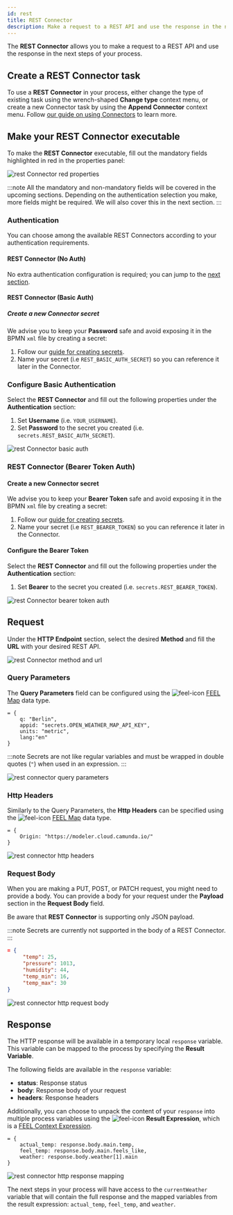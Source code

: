 ```yaml
---
id: rest
title: REST Connector
description: Make a request to a REST API and use the response in the next steps of your process.
---
```


The **REST Connector** allows you to make a request to a REST API and use the response in the next steps of your process.

## Create a REST Connector task

To use a **REST Connector** in your process, either change the type of existing task using the wrench-shaped **Change type** context menu, or create a new Connector task by using the **Append Connector** context menu. Follow [our guide on using Connectors](../use-connectors.md) to learn more.

## Make your REST Connector executable

To make the **REST Connector** executable, fill out the mandatory fields highlighted in red in the properties panel:

![rest Connector red properties](../img/connectors-rest-red-properties.png)

:::note
All the mandatory and non-mandatory fields will be covered in the upcoming sections. Depending on the authentication selection you make, more fields might be required. We will also cover this in the next section.
:::

### Authentication

You can choose among the available REST Connectors according to your authentication requirements.

#### REST Connector (No Auth)

No extra authentication configuration is required; you can jump to the [next section](#request).

#### REST Connector (Basic Auth)

##### Create a new Connector secret

We advise you to keep your **Password** safe and avoid exposing it in the BPMN `xml` file by creating a secret:

1. Follow our [guide for creating secrets](../../../console/manage-clusters/manage-secrets.md).
2. Name your secret (i.e `REST_BASIC_AUTH_SECRET`) so you can reference it later in the Connector.

### Configure Basic Authentication

Select the **REST Connector** and fill out the following properties under the **Authentication** section:

1. Set **Username** (i.e. `YOUR_USERNAME`).
2. Set **Password** to the secret you created (i.e. `secrets.REST_BASIC_AUTH_SECRET`).

![rest Connector basic auth](../img/connectors-rest-basic-auth.png)

### REST Connector (Bearer Token Auth)

#### Create a new Connector secret

We advise you to keep your **Bearer Token** safe and avoid exposing it in the BPMN `xml` file by creating a secret:

1. Follow our [guide for creating secrets](../../../console/manage-clusters/manage-secrets.md).
2. Name your secret (i.e `REST_BEARER_TOKEN`) so you can reference it later in the Connector.

#### Configure the Bearer Token

Select the **REST Connector** and fill out the following properties under the **Authentication** section:

1. Set **Bearer** to the secret you created (i.e. `secrets.REST_BEARER_TOKEN`).

![rest Connector bearer token auth](../img/connectors-rest-bearer-token-auth.png)

## Request

Under the **HTTP Endpoint** section, select the desired **Method** and fill the **URL** with your desired REST API.

![rest Connector method and url](../img/connectors-rest-http-method-url.png)

### Query Parameters

The **Query Parameters** field can be configured using the ![feel-icon](../img/feel-icon.png) [FEEL Map](https://camunda.github.io/feel-scala/docs/reference/language-guide/feel-data-types/#context) data type.

```text
= {
    q: "Berlin",
    appid: "secrets.OPEN_WEATHER_MAP_API_KEY",
    units: "metric",
    lang:"en"
}
```

:::note
Secrets are not like regular variables and must be wrapped in double quotes (`"`) when used in an expression.
:::

![rest connector query parameters](../img/connectors-rest-query-param.png)

### Http Headers

Similarly to the Query Parameters, the **Http Headers** can be specified using the ![feel-icon](../img/feel-icon.png) [FEEL Map](https://camunda.github.io/feel-scala/docs/reference/language-guide/feel-data-types/#context) data type.

```text
= {
    Origin: "https://modeler.cloud.camunda.io/"
}
```

![rest connector http headers](../img/connectors-rest-http-headers.png)

### Request Body

When you are making a PUT, POST, or PATCH request, you might need to provide a body.
You can provide a body for your request under the **Payload** section in the **Request Body** field.

Be aware that **REST Connector** is supporting only JSON payload.

:::note
Secrets are currently not supported in the body of a REST Connector.
:::

```json
= {
     "temp": 25,
     "pressure": 1013,
     "humidity": 44,
     "temp_min": 16,
     "temp_max": 30
}
```

![rest connector http request body](../img/connectors-rest-http-request-body.png)

## Response

The HTTP response will be available in a temporary local `response` variable. This variable can be mapped to the process by specifying the **Result Variable**.

The following fields are available in the `response` variable:

- **status**: Response status
- **body**: Response body of your request
- **headers**: Response headers

Additionally, you can choose to unpack the content of your `response` into multiple process variables using the ![feel-icon](../img/feel-icon.png) **Result Expression**, which is a [FEEL Context Expression](/components/modeler/feel/language-guide/feel-context-expressions.md).

```text
= {
    actual_temp: response.body.main.temp,
    feel_temp: response.body.main.feels_like,
    weather: response.body.weather[1].main
}
```

![rest connector http response mapping](../img/connectors-rest-http-response-mapping.png)

The next steps in your process will have access to the `currentWeather` variable that will contain the full response and the mapped variables from the result expression: `actual_temp`, `feel_temp`, and `weather`.
